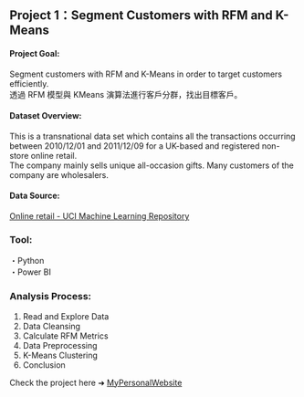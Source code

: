 ## Project 1：Segment Customers with RFM and K-Means

#### Project Goal:
Segment customers with RFM and K-Means in order to target customers efficiently.<br>
透過 RFM 模型與  KMeans 演算法進行客戶分群，找出目標客戶。

#### Dataset Overview:
This is a transnational data set which contains all the transactions occurring between 2010/12/01 and 2011/12/09 for a UK-based and registered non-store online retail.<br>
The company mainly sells unique all-occasion gifts. Many customers of the company are wholesalers.

#### Data Source:
<a href="https://archive.ics.uci.edu/ml/datasets/online+retail">Online retail - UCI Machine Learning Repository</a> 

### Tool:
・Python <br>
・Power BI

### Analysis Process:
1. Read and Explore Data <br>
2. Data Cleansing <br>
3. Calculate RFM Metrics <br>
4. Data Preprocessing <br>
5. K-Means Clustering <br>
6. Conclusion <br>

Check the project here ➜ <a href="https://lungyongmi.github.io/portfolio/portfolio-1/">MyPersonalWebsite</a> 
